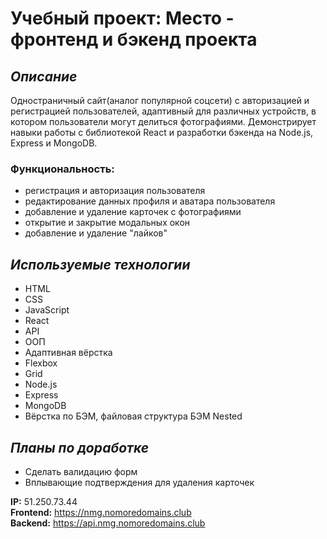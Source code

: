 # Учебный проект: Место - фронтенд и бэкенд проекта

## *Описание*
Одностраничный сайт(аналог популярной соцсети) с авторизацией и регистрацией пользователей, адаптивный для различных устройств, в котором пользователи могут делиться фотографиями. Демонстрирует навыки работы с библиотекой React и разработки бэкенда на Node.js, Express и MongoDB.

### Функциональность:
- регистрация и авторизация пользователя
- редактирование данных профиля и аватара пользователя
- добавление и удаление карточек с фотографиями
- открытие и закрытие модальных окон
- добавление и удаление "лайков"

## *Используемые технологии*
* HTML
* CSS
* JavaScript
* React
* API
* ООП
* Адаптивная вёрстка
* Flexbox
* Grid
* Node.js
* Express
* MongoDB
* Вёрстка по БЭМ, файловая структура БЭМ Nested

## *Планы по доработке*
* Сделать валидацию форм
* Вплывающие подтверждения для удаления карточек

__IP:__ 51.250.73.44  
__Frontend:__ https://nmg.nomoredomains.club  
__Backend:__ https://api.nmg.nomoredomains.club
